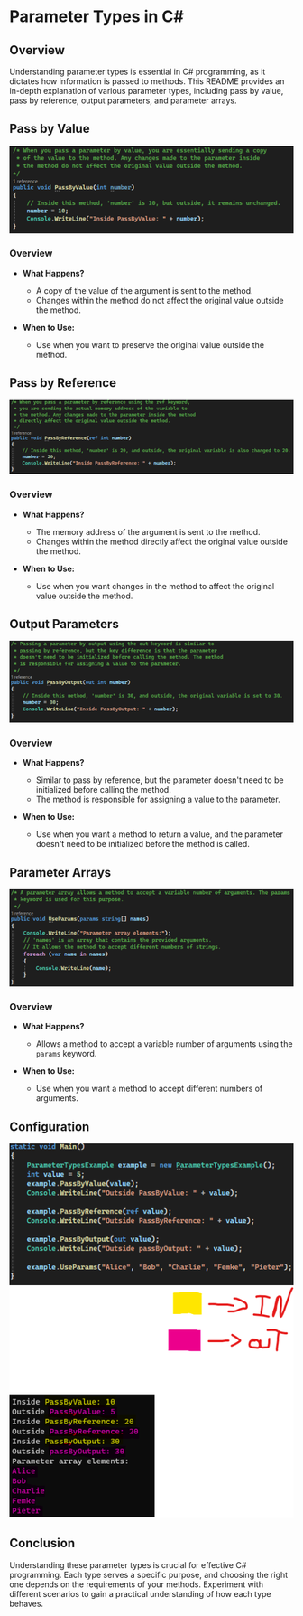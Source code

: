 # Parameter Types in C#

## Overview

Understanding parameter types is essential in C# programming, as it dictates how information is passed to methods. This README provides an in-depth explanation of various parameter types, including pass by value, pass by reference, output parameters, and parameter arrays.

## Pass by Value
![PassByValue](https://github.com/Y1lmaz-Ahmet/Dotnet-2024-Roadmap/blob/master/06-L-Parameter-Types/example-images/PassByValue.png)

### Overview

- **What Happens?**
  - A copy of the value of the argument is sent to the method.
  - Changes within the method do not affect the original value outside the method.

- **When to Use:**
  - Use when you want to preserve the original value outside the method.

## Pass by Reference
![PassByReference](https://github.com/Y1lmaz-Ahmet/Dotnet-2024-Roadmap/blob/master/06-L-Parameter-Types/example-images/PassByReference.png)
### Overview

- **What Happens?**
  - The memory address of the argument is sent to the method.
  - Changes within the method directly affect the original value outside the method.

- **When to Use:**
  - Use when you want changes in the method to affect the original value outside the method.

## Output Parameters
![PassByOutput](https://github.com/Y1lmaz-Ahmet/Dotnet-2024-Roadmap/blob/master/06-L-Parameter-Types/example-images/PassByOutput.png)
### Overview

- **What Happens?**
  - Similar to pass by reference, but the parameter doesn't need to be initialized before calling the method.
  - The method is responsible for assigning a value to the parameter.

- **When to Use:**
  - Use when you want a method to return a value, and the parameter doesn't need to be initialized before the method is called.

## Parameter Arrays
![UseParams](https://github.com/Y1lmaz-Ahmet/Dotnet-2024-Roadmap/blob/master/06-L-Parameter-Types/example-images/UseParams.png)
### Overview

- **What Happens?**
  - Allows a method to accept a variable number of arguments using the `params` keyword.

- **When to Use:**
  - Use when you want a method to accept different numbers of arguments.

## Configuration
![Configuration](https://github.com/Y1lmaz-Ahmet/Dotnet-2024-Roadmap/blob/master/06-L-Parameter-Types/example-images/example-configuring.png)
![Output](https://github.com/Y1lmaz-Ahmet/Dotnet-2024-Roadmap/blob/master/06-L-Parameter-Types/example-images/result.png)
## Conclusion

Understanding these parameter types is crucial for effective C# programming. Each type serves a specific purpose, and choosing the right one depends on the requirements of your methods. Experiment with different scenarios to gain a practical understanding of how each type behaves.

